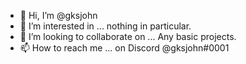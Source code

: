 - 👋 Hi, I’m @gksjohn
- 👀 I’m interested in ... nothing in particular. 
- 💞️ I’m looking to collaborate on ... Any basic projects.
- 📫 How to reach me ... on Discord @gksjohn#0001

<!---
gksjohn/gksjohn is a ✨ special ✨ repository because its `README.md` (this file) appears on your GitHub profile.
You can click the Preview link to take a look at your changes.
--->
